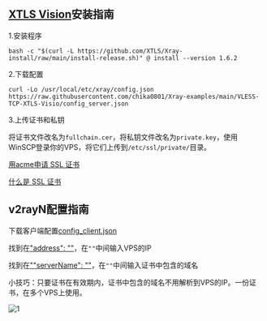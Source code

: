 ## [XTLS Vision](https://github.com/XTLS/Xray-core/discussions/1295)安装指南

1.安装程序

```
bash -c "$(curl -L https://github.com/XTLS/Xray-install/raw/main/install-release.sh)" @ install --version 1.6.2
```

2.下载配置

```
curl -Lo /usr/local/etc/xray/config.json https://raw.githubusercontent.com/chika0801/Xray-examples/main/VLESS-TCP-XTLS-Visio/config_server.json
```

3.上传证书和私钥

将证书文件改名为`fullchain.cer`，将私钥文件改名为`private.key`，使用WinSCP登录你的VPS，将它们上传到`/etc/ssl/private/`目录。

[用acme申请 SSL 证书](https://github.com/chika0801/Xray-install#1%E7%94%A8acme%E7%94%B3%E8%AF%B7-ssl-%E8%AF%81%E4%B9%A6)

[什么是 SSL 证书](https://www.kaspersky.com.cn/resource-center/definitions/what-is-a-ssl-certificate)


## v2rayN配置指南

下载客户端配置[config_client.json](https://raw.githubusercontent.com/chika0801/Xray-examples/main/VLESS-TCP-XTLS-Visio/config_client.json)

找到在["address": ""](https://github.com/chika0801/Xray-examples/blob/94d9a0965fb1ef9882be0820feb8a7d89ee8bc59/VLESS-TCP-XTLS-Visio/config_client.json#L61)，在`""`中间输入VPS的IP

找到在[""serverName": ""](https://github.com/chika0801/Xray-examples/blob/94d9a0965fb1ef9882be0820feb8a7d89ee8bc59/VLESS-TCP-XTLS-Visio/config_client.json#L77)，在`""`中间输入证书中包含的域名



小技巧：只要证书在有效期内，证书中包含的域名不用解析到VPS的IP。一份证书，在多个VPS上使用。

![1](https://user-images.githubusercontent.com/88967758/195763557-f9706952-f2fc-466f-9787-bf00d138562d.jpg)
